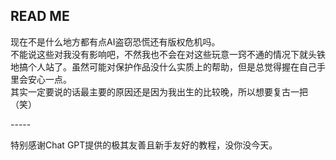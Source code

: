 READ ME
-----
<p> 
  现在不是什么地方都有点AI盗窃恐慌还有版权危机吗。<br>
  不能说这些对我没有影响吧，不然我也不会在对这些玩意一窍不通的情况下就头铁地搞个人站了。虽然可能对保护作品没什么实质上的帮助，但是总觉得握在自己手里会安心一点。<br>
  其实一定要说的话最主要的原因还是因为我出生的比较晚，所以想要复古一把（笑）
</p>
-----
<p> 特别感谢Chat GPT提供的极其友善且新手友好的教程，没你没今天。</p>
